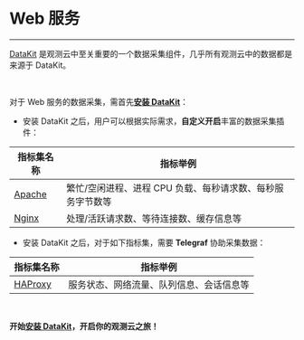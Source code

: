 # Web 服务

---

[DataKit](../../datakit/) 是观测云中至关重要的一个数据采集组件，几乎所有观测云中的数据都是来源于 DataKit。

<br />

对于 Web 服务的数据采集，需首先[**安装 DataKit**](../../datakit/datakit-install.md)：

- 安装 DataKit 之后，用户可以根据实际需求，**自定义开启**丰富的数据采集插件：

| 指标集名称          | 指标举例                                                   |
| ------------------- | ---------------------------------------------------------- |
| [Apache](apache.md) | 繁忙/空闲进程、进程 CPU 负载、每秒请求数、每秒服务字节数等 |
| [Nginx](nginx.md)   | 处理/活跃请求数、等待连接数、缓存信息等                    |

- 安装 DataKit 之后，对于如下指标集，需要 **Telegraf** 协助采集数据：

| 指标集名称            | 指标举例                            |
| --------------------- | ----------------------------------- |
| [HAProxy](haproxy.md) | 服务状态、网络流量、队列信息、会话信息等 |

<br />

**开始[安装 DataKit](../../datakit/datakit-install.md)，开启你的观测云之旅！**
